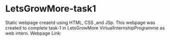 # LetsGrowMore-task1
Static webpage creaetd using HTML, CSS ,and JSp. This webpage was created to complete task-1 in LetsGrowMore VirtualInternshipProgramme as web intern.
Webpage Link:

